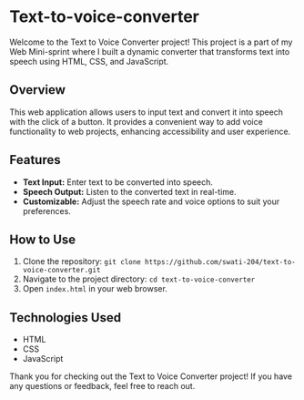 # Text-to-voice-converter

Welcome to the Text to Voice Converter project! This project is a part of my Web Mini-sprint where I built a dynamic converter that transforms text into speech using HTML, CSS, and JavaScript.

## Overview

This web application allows users to input text and convert it into speech with the click of a button. It provides a convenient way to add voice functionality to web projects, enhancing accessibility and user experience.

## Features

- **Text Input:** Enter text to be converted into speech.
- **Speech Output:** Listen to the converted text in real-time.
- **Customizable:** Adjust the speech rate and voice options to suit your preferences.

## How to Use

1. Clone the repository: `git clone https://github.com/swati-204/text-to-voice-converter.git`
2. Navigate to the project directory: `cd text-to-voice-converter`
3. Open `index.html` in your web browser.

## Technologies Used

- HTML
- CSS
- JavaScript

Thank you for checking out the Text to Voice Converter project! If you have any questions or feedback, feel free to reach out.
